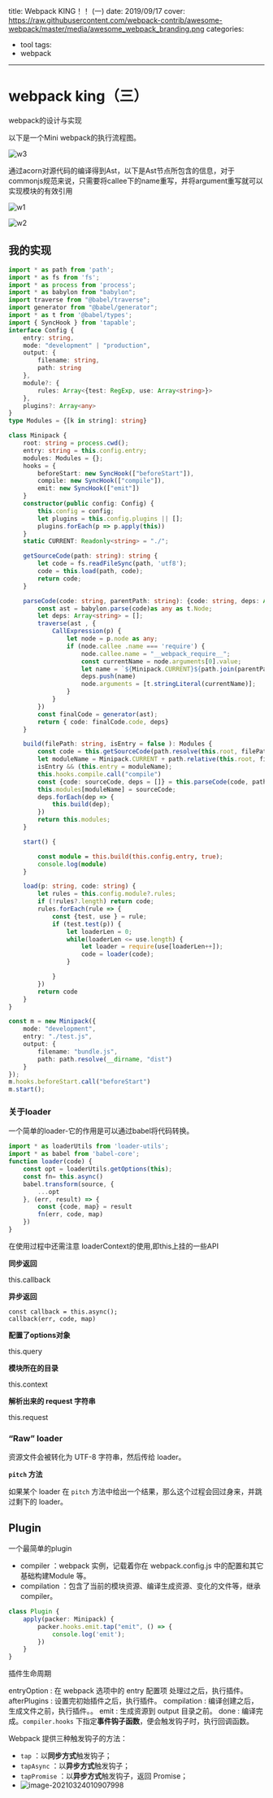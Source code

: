 title: Webpack KING！！ (一)
date: 2019/09/17
cover: https://raw.githubusercontent.com/webpack-contrib/awesome-webpack/master/media/awesome_webpack_branding.png
categories:
- tool
tags:
- webpack

---
# webpack king（三）

webpack的设计与实现

以下是一个Mini webpack的执行流程图。

![w3](https://technologybook.tech/assets/img/w3.png)



通过acorn对源代码的编译得到Ast，以下是Ast节点所包含的信息，对于commonjs规范来说，只需要将callee下的name重写，并将argument重写就可以实现模块的有效引用

![w1](https://technologybook.tech/assets/img//w1.png)

![w2](https://technologybook.tech/assets/img/w2.png)

## 我的实现

```typescript
import * as path from 'path';
import * as fs from 'fs';
import * as process from 'process';
import * as babylon from "babylon";
import traverse from "@babel/traverse";
import generator from "@babel/generator";
import * as t from '@babel/types';
import { SyncHook } from 'tapable';
interface Config {
    entry: string,
    mode: "development" | "production",
    output: {
        filename: string,
        path: string
    },
    module?: {
        rules: Array<{test: RegExp, use: Array<string>}>
    },
    plugins?: Array<any>
}
type Modules = {[k in string]: string}

class Minipack {
    root: string = process.cwd();
    entry: string = this.config.entry;
    modules: Modules = {};
    hooks = {
        beforeStart: new SyncHook(["beforeStart"]),
        compile: new SyncHook(["compile"]),
        emit: new SyncHook(["emit"])
    }
    constructor(public config: Config) {
        this.config = config;
        let plugins = this.config.plugins || [];
        plugins.forEach(p => p.apply(this))
    }
    static CURRENT: Readonly<string> = "./";

    getSourceCode(path: string): string {
        let code = fs.readFileSync(path, 'utf8');
        code = this.load(path, code);
        return code;
    }

    parseCode(code: string, parentPath: string): {code: string, deps: Array<string>}{
        const ast = babylon.parse(code)as any as t.Node;
        let deps: Array<string> = [];
        traverse(ast , {
            CallExpression(p) {
                let node = p.node as any;
                if (node.callee .name === 'require') {
                    node.callee.name = "__webpack_require__";
                    const currentName = node.arguments[0].value;
                    let name = `${Minipack.CURRENT}${path.join(parentPath, currentName)}`;
                    deps.push(name)
                    node.arguments = [t.stringLiteral(currentName)];
                }
            }
        })
        const finalCode = generator(ast);
        return { code: finalCode.code, deps}
    }

    build(filePath: string, isEntry = false ): Modules {
        const code = this.getSourceCode(path.resolve(this.root, filePath));
        let moduleName = Minipack.CURRENT + path.relative(this.root, filePath);
        isEntry && (this.entry = moduleName);
        this.hooks.compile.call("compile")
        const {code: sourceCode, deps = []} = this.parseCode(code, path.dirname(filePath));
        this.modules[moduleName] = sourceCode;
        deps.forEach(dep => {
            this.build(dep);
        })
        return this.modules;
    }

    start() {

        const module = this.build(this.config.entry, true);
        console.log(module)
    }

    load(p: string, code: string) {
        let rules = this.config.module?.rules;
        if (!rules?.length) return code;
        rules.forEach(rule => {
            const {test, use } = rule;
            if (test.test(p)) {
                let loaderLen = 0;
                while(loaderLen <= use.length) {
                    let loader = require(use[loaderLen++]);
                    code = loader(code);
                }

            }
        })
        return code
    }
}

const m = new Minipack({
    mode: "development",
    entry: "./test.js",
    output: {
        filename: "bundle.js",
        path: path.resolve(__dirname, "dist")
    }
});
m.hooks.beforeStart.call("beforeStart")
m.start();
```

### 关于loader

一个简单的loader-它的作用是可以通过babel将代码转换。

```typescript
import * as loaderUtils from 'loader-utils';
import * as babel from 'babel-core';
function loader(code) {
    const opt = loaderUtils.getOptions(this);
    const fn= this.async()
    babel.transform(source, {
        ...opt
    }, (err, result) => {
        const {code, map} = result
        fn(err, code, map)
    })
}
```

在使用过程中还需注意 loaderContext的使用,即this上挂的一些API

**同步返回** 

this.callback

**异步返回**

```
const callback = this.async();
callback(err, code, map)
```

**配置了options对象**

this.query

**模块所在的目录**

this.context  

**解析出来的 request 字符串**

this.request

### “Raw” loader

资源文件会被转化为 UTF-8 字符串，然后传给 loader。

**`pitch` 方法**

如果某个 loader 在 `pitch` 方法中给出一个结果，那么这个过程会回过身来，并跳过剩下的 loader。

## Plugin

一个最简单的plugin

- compiler ：webpack 实例，记载着你在 webpack.config.js 中的配置和其它基础构建Module 等。
- compilation ：包含了当前的模块资源、编译生成资源、变化的文件等，继承compiler。

```typescript
class Plugin {
    apply(packer: Minipack) {
        packer.hooks.emit.tap("emit", () => {
            console.log('emit');
        })
    }
}
```

插件生命周期

entryOption : 在 webpack 选项中的 entry 配置项 处理过之后，执行插件。
afterPlugins : 设置完初始插件之后，执行插件。
compilation : 编译创建之后，生成文件之前，执行插件。。
emit : 生成资源到 output 目录之前。
done : 编译完成。`compiler.hooks` 下指定**事件钩子函数**，便会触发钩子时，执行回调函数。

Webpack 提供三种触发钩子的方法：

- `tap` ：以**同步方式**触发钩子；
- `tapAsync` ：以**异步方式**触发钩子；
- `tapPromise` ：以**异步方式**触发钩子，返回 Promise；
- ![image-20210324010907998](https://technologybook.tech/assets/img/w4.png)